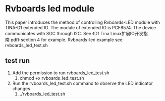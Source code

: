 # Rvboards led module
This paper introduces the method of controlling Rvboards-LED module with TINA-D1 extended IO. The module of extended IO is PCF8574. The device communicates with SOC through I2C.
See 《D1 Tina Linux扩展IO开发指南.pdf》 section 4 for example.
Rvboards-led example see rvboards_led_test.sh

## test run
1. Add the permission to run rvboards_led_test.sh
   1. chmod +x rvboards_led_test.sh
2. Run the rvboards_led_test.sh command to observe the LED indicator changes
   1. ./rvboards_led_test.sh
